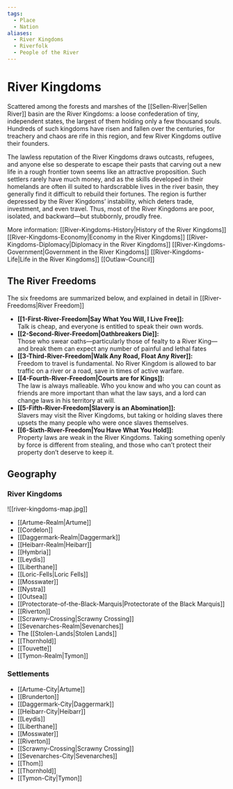 ```yaml
---
tags:
  - Place
  - Nation
aliases:
  - River Kingdoms
  - Riverfolk
  - People of the River
---
```

# River Kingdoms
Scattered among the forests and marshes of the [[Sellen-River|Sellen River]] basin are the River Kingdoms: a loose confederation of tiny, independent states, the largest of them holding only a few thousand souls. Hundreds of such kingdoms have risen and fallen over the centuries, for treachery and chaos are rife in this region, and few River Kingdoms outlive their founders. 

The lawless reputation of the River Kingdoms draws outcasts, refugees, and anyone else so desperate to escape their pasts that carving out a new life in a rough frontier town seems like an attractive proposition. Such settlers rarely have much money, and as the skills developed in their homelands are often ill suited to hardscrabble lives in the river basin, they generally find it difficult to rebuild their fortunes. The region is further depressed by the River Kingdoms’ instability, which deters trade, investment, and even travel. Thus, most of the River Kingdoms are poor, isolated, and backward—but stubbornly, proudly free.

More information:
[[River-Kingdoms-History|History of the River Kingdoms]]
[[River-Kingdoms-Economy|Economy in the River Kingdoms]]
[[River-Kingdoms-Diplomacy|Diplomacy in the River Kingdoms]]
[[River-Kingdoms-Government|Government in the River Kingdoms]]
[[River-Kingdoms-Life|Life in the River Kingdoms]]
[[Outlaw-Council]]
## The River Freedoms 
The six freedoms are summarized below, and explained in detail in [[River-Freedoms|River Freedom]]
* **[[1-First-River-Freedom|Say What You Will, I Live Free]]:**   
Talk is cheap, and everyone is entitled to speak their own words.
* **[[2-Second-River-Freedom|Oathbreakers Die]]:**  
Those who swear oaths—particularly those of fealty to a River King—and break them can expect any number of painful and lethal fates
* **[[3-Third-River-Freedom|Walk Any Road, Float Any River]]:**   
Freedom to travel is fundamental. No River Kingdom is allowed to bar traffic on a river or a road, save in times of active warfare.
* **[[4-Fourth-River-Freedom|Courts are for Kings]]:**   
The law is always malleable. Who you know and who you can count as friends are more important than what the law says, and a lord can change laws in his territory at will.
* **[[5-Fifth-River-Freedom|Slavery is an Abomination]]:**   
Slavers may visit the River Kingdoms, but taking or holding slaves there upsets the many people who were once slaves themselves.
* **[[6-Sixth-River-Freedom|You Have What You Hold]]:**   
Property laws are weak in the River Kingdoms. Taking something openly by force is different from stealing, and those who can’t protect their property don’t deserve to keep it.
## Geography
### River Kingdoms
![[river-kingdoms-map.jpg]]
* [[Artume-Realm|Artume]]
* [[Cordelon]]
* [[Daggermark-Realm|Daggermark]]
* [[Heibarr-Realm|Heibarr]]
* [[Hymbria]]
* [[Leydis]]
* [[Liberthane]]
* [[Loric-Fells|Loric Fells]]
* [[Mosswater]]
* [[Nystra]]
* [[Outsea]]
* [[Protectorate-of-the-Black-Marquis|Protectorate of the Black Marquis]]
* [[Riverton]]
* [[Scrawny-Crossing|Scrawny Crossing]]
* [[Sevenarches-Realm|Sevenarches]]
* The [[Stolen-Lands|Stolen Lands]]
* [[Thornhold]]
* [[Touvette]]
* [[Tymon-Realm|Tymon]]
### Settlements
* [[Artume-City|Artume]]
* [[Brunderton]]
* [[Daggermark-City|Daggermark]]
* [[Heibarr-City|Heibarr]]
* [[Leydis]]
* [[Liberthane]]
* [[Mosswater]]
* [[Riverton]]
* [[Scrawny-Crossing|Scrawny Crossing]]
* [[Sevenarches-City|Sevenarches]]
* [[Thom]]
* [[Thornhold]]
* [[Tymon-City|Tymon]]